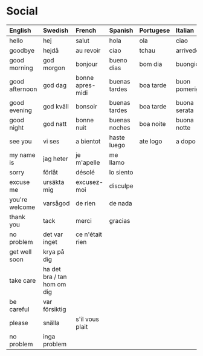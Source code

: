 # Social

| English        | Swedish                     | French           | Spanish       | Portugese | Italian         |
| :------------- | :-------------------------- | :--------------- | :------------ | :-------- | :-------------- |
| hello          | hej                         | salut            | hola          | ola       | ciao            |
| goodbye        | hejdå                       | au revoir        | ciao          | tchau     | arrivederci     |
| good morning   | god morgon                  | bonjour          | bueno dias    | bom dia   | buongiorno      |
| good afternoon | god dag                     | bonne apres-midi | buenas tardes | boa tarde | buon pomeriggio |
| good evening   | god kväll                   | bonsoir          | buenas tardes | boa tarde | buona serata    |
| good night     | god natt                    | bonne nuit       | buenas noches | boa noite | buona notte     |
| see you        | vi ses                      | a bientot        | haste luego   | ate logo  | a dopo          |
| my name is     | jag heter                   | je m'apelle      | me llamo      |           |                 |
| sorry          | förlåt                      | désolé           | lo siento     |           |                 |
| excuse me      | ursäkta mig                 | excusez-moi      | disculpe      |           |                 |
| you're welcome | varsågod                    | de rien          | de nada       |           |                 |
| thank you      | tack                        | merci            | gracias       |           |                 |
| no problem     | det var inget               | ce n'était rien  |
| get well soon  | krya på dig                 |                  |               |           |                 |
| take care      | ha det bra / tan hom om dig |                  |               |           |                 |
| be careful     | var försiktig               |                  |               |           |                 |
| please         | snälla                      | s'il vous plait  |
| no problem     | inga problem                |
